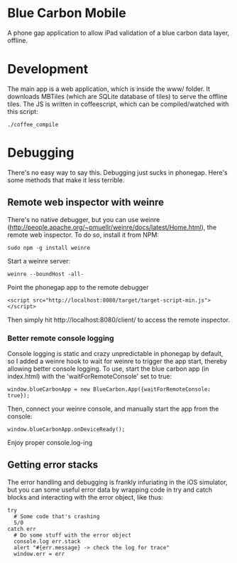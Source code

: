 # Blue Carbon Mobile

A phone gap application to allow iPad validation of a blue carbon data layer, offline.

# Development

The main app is a web application, which is inside the www/ folder. It downloads MBTiles (which are SQLite database of tiles) to serve the offline tiles.
The JS is written in coffeescript, which can be compiled/watched with this script:

    ./coffee_compile

# Debugging

There's no easy way to say this. Debugging just sucks in phonegap. Here's some methods that make it less terrible.

## Remote web inspector with weinre
There's no native debugger, but you can use weinre (http://people.apache.org/~pmuellr/weinre/docs/latest/Home.html), the remote web inspector. To do so, install it from NPM:

    sudo npm -g install weinre

Start a weinre server:

    weinre --boundHost -all-

Point the phonegap app to the remote debugger

    <script src="http://localhost:8080/target/target-script-min.js"></script>

Then simply hit http://localhost:8080/client/ to access the remote inspector.

### Better remote console logging
Console logging is static and crazy unpredictable in phonegap by default, so I added a weinre hook to wait for weinre to trigger the app start, thereby allowing better console logging.
To use, start the blue carbon app (in index.html) with the 'waitForRemoteConsole' set to true:

    window.blueCarbonApp = new BlueCarbon.App({waitForRemoteConsole: true});

Then, connect your weinre console, and manually start the app from the console:

    window.blueCarbonApp.onDeviceReady();

Enjoy proper console.log-ing

## Getting error stacks
The error handling and debugging is frankly infuriating in the iOS simulator, but you can some useful error data by wrapping code in try and catch blocks and interacting with the error object, like thus:

    try
      # Some code that's crashing
      5/0
    catch err
      # Do some stuff with the error object
      console.log err.stack
      alert "#{err.message} -> check the log for trace"
      window.err = err
